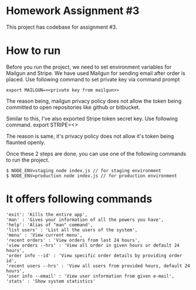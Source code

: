 # Homework Assignment #3

This project has codebase for assignment #3.

# How to run
Before you run the project, we need to set environment variables for Mailgun and
Stripe.
We have used Mailgun for sending email after order is placed. Use following
command to set private key via command prompt

```
export MAILGUN=<<private key from mailgun>>
```

The reason being, mailgun privacy policy does not allow the token being committed
to open repositories like github or bitbucket.

Similar to this, I've also exported Stripe token secret key. Use following command.
export STRIPE=<<Stripe test secret key>>

The reason is same, it's privacy policy does not allow it's token being flaunted
openly.

Once these 2 steps are done, you can use one of the following commands to run the
project.

```
$ NODE_ENV=staging node index.js // for staging environment
$ NODE_ENV=production node index.js // for production environment
```

# It offers following commands
```
'exit': 'Kills the entire app',
'man' : 'Gives your information of all the powers you have',
'help': 'Alias of "man" command',
'list users' : 'List all the users of the system',
'menu' : 'View current menu',
'recent orders' : 'View orders from last 24 hours',
'view orders --hrs' : 'View all order in given hours or default 24 hours',
'order info --id' : 'View specific order details by providing order id',
'recent users --hrs' : 'View all users from provided hours, default 24 hours',
'user info --email' : 'View user information from given e-mail',
'stats' : 'Show system statistics'
```
